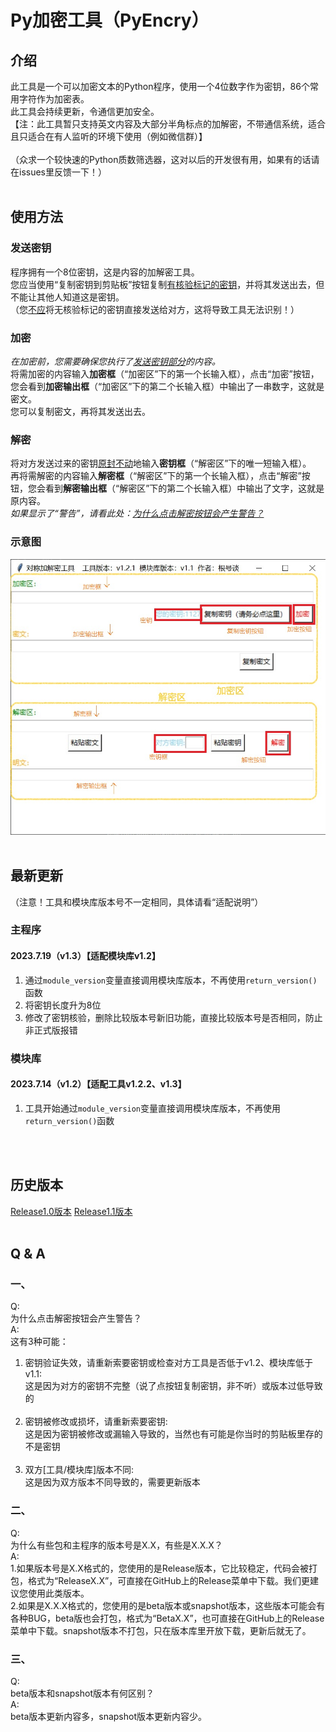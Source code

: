 # Py加密工具（PyEncry）
## 介绍
此工具是一个可以加密文本的Python程序，使用一个4位数字作为密钥，86个常用字符作为加密表。 <br>
此工具会持续更新，令通信更加安全。 <br>
【注：此工具暂只支持英文内容及大部分半角标点的加解密，不带通信系统，适合且只适合在有人监听的环境下使用（例如微信群）】 <br>
<br>
（众求一个较快速的Python质数筛选器，这对以后的开发很有用，如果有的话请在issues里反馈一下！）
<br>
<br>


## 使用方法

### 发送密钥
程序拥有一个8位密钥，这是内容的加解密工具。<br>
您应当使用“复制密钥到剪贴板”按钮复制<u>有核验标记的密钥</u>，并将其发送出去，但不能让其他人知道这是密钥。<br>
（您<u>不应</u>将无核验标记的密钥直接发送给对方，这将导致工具无法识别！）<br>

### 加密
_在加密前，您需要确保您执行了[发送密钥部分](#发送密钥)的内容。_<br>
将需加密的内容输入**加密框**（“加密区”下的第一个长输入框），点击“加密”按钮，您会看到**加密输出框**（“加密区”下的第二个长输入框）中输出了一串数字，这就是密文。<br>
您可以复制密文，再将其发送出去。<br>

### 解密
将对方发送过来的密钥<u>原封不动</u>地输入**密钥框**（“解密区”下的唯一短输入框）。<br>
再将需解密的内容输入**解密框**（“解密区”下的第一个长输入框），点击“解密”按钮，您会看到**解密输出框**（“解密区”下的第二个长输入框）中输出了文字，这就是原内容。<br>
_如果显示了“警告”，请看此处：[为什么点击解密按钮会产生警告？](#一)_<br>

### 示意图
![示意图](<image/屏幕截图 2023-07-17 172555.jpg>)
<br>
<br>


## 最新更新
（注意！工具和模块库版本号不一定相同，具体请看“适配说明”）

### 主程序
#### 2023.7.19（v1.3）【适配模块库v1.2】
1. 通过`module_version`变量直接调用模块库版本，不再使用`return_version()`函数 <br>
2. 将密钥长度升为8位 <br>
3. 修改了密钥核验，删除比较版本号新旧功能，直接比较版本号是否相同，防止非正式版报错<br>

### 模块库
#### 2023.7.14（v1.2）【适配工具v1.2.2、v1.3】
1. 工具开始通过`module_version`变量直接调用模块库版本，不再使用`return_version()`函数 <br>
<br>
<br>


## 历史版本
[Release1.0版本](https://github.com/MCSteve123/PyEncry/releases/tag/Release1.0)
[Release1.1版本](https://github.com/MCSteve123/PyEncry/releases/tag/Release1.1)
<br>
<br>

## Q & A
### 一、
Q:<br>
为什么点击解密按钮会产生警告？<br>
A:<br>
这有3种可能：
1. 密钥验证失效，请重新索要密钥或检查对方工具是否低于v1.2、模块库低于v1.1:<br>
这是因为对方的密钥不完整（说了点按钮复制密钥，非不听）或版本过低导致的<br><br>
2. 密钥被修改或损坏，请重新索要密钥:<br>
这是因为密钥被修改或漏输入导致的，当然也有可能是你当时的剪贴板里存的不是密钥<br><br>
3. 双方\[工具/模块库\]版本不同:<br>
这是因为双方版本不同导致的，需要更新版本<br>

### 二、
Q:<br>
为什么有些包和主程序的版本号是X.X，有些是X.X.X？<br>
A:<br>
1.如果版本号是X.X格式的，您使用的是Release版本，它比较稳定，代码会被打包，格式为“ReleaseX.X”，可直接在GitHub上的Release菜单中下载。我们更建议您使用此类版本。<br>
2.如果是X.X.X格式的，您使用的是beta版本或snapshot版本，这些版本可能会有各种BUG，beta版也会打包，格式为“BetaX.X”，也可直接在GitHub上的Release菜单中下载。snapshot版本不打包，只在版本库里开放下载，更新后就无了。

### 三、
Q:<br>
beta版本和snapshot版本有何区别？<br>
A:<br>
beta版本更新内容多，snapshot版本更新内容少。
